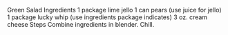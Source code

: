 Green Salad
Ingredients
1 package lime jello
1 can pears (use juice for jello)
1 package lucky whip (use ingredients package indicates)
3 oz. cream cheese
Steps
Combine ingredients in blender. Chill.
